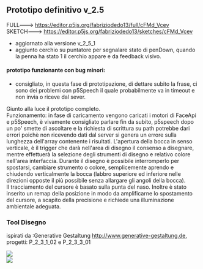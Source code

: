## Prototipo definitivo v_2.5  
FULL---> https://editor.p5js.org/fabriziodedo13/full/cFMd_Vcev  
SKETCH---> https://editor.p5js.org/fabriziodedo13/sketches/cFMd_Vcev 
  
  - aggiornato alla versione v_2_5_1  
  - aggiunto cerchio su puntatore per segnalare stato di penDown, quando la penna ha stato 1 il cerchio appare e da feedback visivo.
#### prototipo funzionante con bug minori:  
  - consigliato, in questa fase di prototipazione, di dettare subito la frase, ci sono dei problemi con p5Speech il quale probabilmente va in timeout e non invia o riceve dal sever. 
  
Giunto alla luce il prototipo completo.  
Funzionamento: in fase di caricamento vengono caricati i motori di FaceApi e p5Speech, è vivamente consigliato parlare fin da subito, p5speech
dopo un po' smette di ascoltare e la richiesta di scrittura su path potrebbe dari errori poichè non ricevendo dati dal server si genera un 
errore sulla lunghezza dell'array contenente i risultati. L'apertura della bocca in senso verticale, è il trigger che darà nell'area di disegno
il consenso a disegnare, mentre effettuerà la selezione degli strumenti di disegno e relativo colore nell'area interfaccia. Durante il disegno è 
possibile interromperlo per spostarsi, cambiare strumento o colore, semplicemente aprendo e chiudendo verticalmente la bocca (labbro superiore 
ed inferiore nelle direzioni opposte il più possibile senza allargare gli angoli della bocca).  
Il tracciamento del cursore è basato sulla punta del naso. Inoltre è stato inserito un remap della posizione in modo da amplificarne lo 
spostamento del cursore, a scapito della precisione e richiede una illuminazione ambientale adeguata.  
  
### Tool Disegno  
ispirati da :Generative Gestaltung http://www.generative-gestaltung.de, progetti: P_2_3_1_02 e P_2_3_3_01  
  


![](https://github.com/fabriziodedonatis/archive/blob/master/fabriziodedonatis/MakingVisible/prototipi/proto_def_2_5_1/img/pointer.png)  
![](https://github.com/fabriziodedonatis/archive/blob/master/fabriziodedonatis/MakingVisible/prototipi/proto_def_2_5_1/img/img.png)
